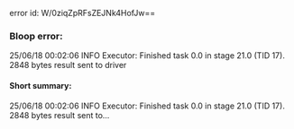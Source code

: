 error id: W/0ziqZpRFsZEJNk4HofJw==
### Bloop error:

25/06/18 00:02:06 INFO Executor: Finished task 0.0 in stage 21.0 (TID 17). 2848 bytes result sent to driver
#### Short summary: 

25/06/18 00:02:06 INFO Executor: Finished task 0.0 in stage 21.0 (TID 17). 2848 bytes result sent to...
